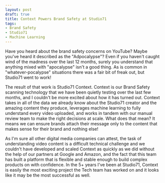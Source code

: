 ```yaml
---
layout: post
draft: true
title: Context Powers Brand Safety at Studio71
tags:
- Brand Safety
- Studio71
- Machine Learning
---
```


Have you heard about the brand safety concerns on YouTube? Maybe you've heard it described as the "Adpocalypse"? Even if you haven't caught wind of the madness over the last 12 months, surely you understand that anything mixed with "apocalypse" isn't a good thing. As is common in "whatever-pocalypse" situations there was a fair bit of freak out, but Studio71 went to work!

The result of that work is Studio71 Context. Context is our Brand Safety scanning technology that we have been quietly testing over the last few months, and I couldn't be more excited about how it has turned out. Context takes in all of the data we already know about the Studio71 creator and the amazing content they produce, leverages machine learning to fully understand every video uploaded, and works in tandem with our manual review team to make the right decisions at scale. What does that mean? It means we can ensure brands attach their message only to the content that makes sense for their brand and nothing else!

As I'm sure all other digital media companies can attest, the task of understanding video content is a difficult technical challenge and we couldn't have developed and scaled Context as quickly as we did without the help of our partners at Google and Amazon, and the fact that this team has built a platform that is flexible and stable enough to build complex products on with confidence. In the 5+ years I've been at Studio71, Context is easily the most exciting project the Tech team has worked on and it looks like it may be the most successful as well.